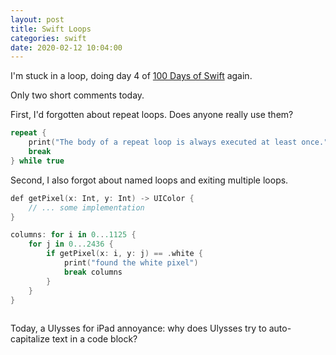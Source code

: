 ```yaml
---
layout: post
title: Swift Loops
categories: swift
date: 2020-02-12 10:04:00
---
```


I'm stuck in a loop, doing day 4 of [100 Days of Swift](https://www.hackingwithswift.com/100) again.

Only two short comments today. 

First, I'd forgotten about repeat loops. Does anyone really use them?

```swift
repeat {
	print("The body of a repeat loop is always executed at least once.")
	break
} while true
```

Second, I also forgot about named loops and exiting multiple loops.

```swift
def getPixel(x: Int, y: Int) -> UIColor {
	// ... some implementation
}

columns: for i in 0...1125 {
	for j in 0...2436 {
		if getPixel(x: i, y: j) == .white {
			print("found the white pixel")
			break columns
		}
	}
}
	
```

Today, a Ulysses for iPad annoyance: why does Ulysses try to auto-capitalize text in a code block?

